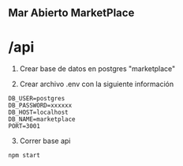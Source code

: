 ## Mar Abierto MarketPlace

# /api

1. Crear base de datos en postgres "marketplace"

2. Crear archivo .env con la siguiente información
```
DB_USER=postgres
DB_PASSWORD=xxxxxx
DB_HOST=localhost
DB_NAME=marketplace
PORT=3001
```

3. Correr base api 
```
npm start
```
